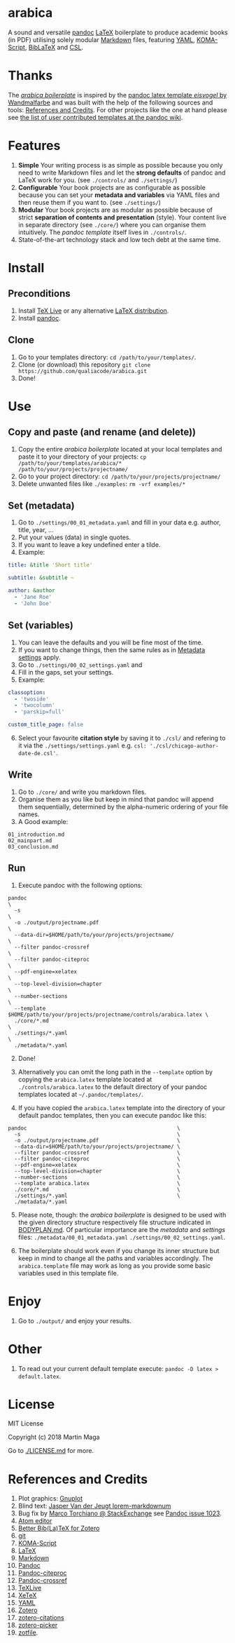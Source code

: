 # arabica
A sound and versatile [pandoc](http://pandoc.org/) [LaTeX](https://www.latex-project.org/) boilerplate to produce academic books (in PDF) utilising solely modular [Markdown](https://daringfireball.net/projects/markdown/) files, featuring
[YAML](http://yaml.org/), [KOMA-Script](https://ctan.org/pkg/koma-script?lang=en), [BibLaTeX](https://ctan.org/pkg/biblatex?lang=en) and
[CSL](http://citationstyles.org/).

# Thanks
The [*arabica boilerplate*](https://github.com/qualiacode/arabica) is inspired by the [pandoc latex template *eisvogel* by Wandmalfarbe](https://github.com/Wandmalfarbe/pandoc-latex-template) and was built with the help of the following sources and tools: [References and Credits](#references-and-credits).
For other projects like the one at hand please see [the list of user contributed templates at the pandoc wiki](https://github.com/jgm/pandoc/wiki/User-contributed-templates).

# Features
1. **Simple** Your writing process is as simple as possible because you only need to write Markdown files and let the **strong defaults** of pandoc and LaTeX work for you. (see `./controls/` and `./settings/`)
2. **Configurable** Your book projects are as configurable as possible because you can set your **metadata and variables** via YAML files and then reuse them if you want to. (see `./settings/`)
3. **Modular** Your book projects are as modular as possible because of strict **separation of contents and presentation** (style).
Your content live in separate directory (see `./core/`) where you can organise them intuitively.
The *pandoc template* itself lives in `./controls/`.
4. State-of-the-art technology stack and low tech debt at the same time.

# Install
## Preconditions
1. Install [TeX Live](https://www.tug.org/texlive/) or any alternative [LaTeX distribution](https://www.latex-project.org/get/).
2. Install [pandoc](https://pandoc.org/).

## Clone
1. Go to your templates directory: `cd /path/to/your/templates/`.
2. Clone (or download) this repository
`git clone https://github.com/qualiacode/arabica.git`
3. Done!

# Use
## Copy and paste (and rename (and delete))
1. Copy the entire *arabica boilerplate* located at your local templates and paste it to your directory of your projects:
`cp /path/to/your/templates/arabica/* /path/to/your/projects/projectname/`
2. Go to your project directory:
`cd /path/to/your/projects/projectname/`
3. Delete unwanted files like `./examples`:
`rm -vrf examples/*`

## Set (metadata)
1. Go to `./settings/00_01_metadata.yaml` and fill in your data e.g. author, title, year, …
2. Put your values (data) in single quotes.
3. If you want to leave a key undefined enter a tilde.
3. Example:

```yaml
title: &title 'Short title'

subtitle: &subtitle ~

author: &author
  - 'Jane Roe'
  - 'John Doe'
```

## Set (variables)
1. You can leave the defaults and you will be fine most of the time.
2. If you want to change things, then the same rules as in [Metadata settings](#metadata-settings) apply.
3. Go to `./settings/00_02_settings.yaml` and
4. Fill in the gaps, set your settings.
5. Example:

```yaml
classoption:
  - 'twoside'
  - 'twocolumn'
  - 'parskip=full'

custom_title_page: false
```

6. Select your favourite **citation style** by saving it to
`./csl/` and refering to it via the `./settings/settings.yaml` e.g.
`csl: './csl/chicago-author-date-de.csl'`.

## Write
1. Go to `./core/` and write you markdown files.
2. Organise them as you like but keep in mind that pandoc will append them sequentially, determined by the alpha-numeric ordering of your file names.
3. A Good example:

```
01_introduction.md
02_mainpart.md
03_conclusion.md
```

## Run
1. Execute pandoc with the following options:

```shell
pandoc                                                                      \
  -s                                                                        \
  -o ./output/projectname.pdf                                               \
  --data-dir=$HOME/path/to/your/projects/projectname/                       \
  --filter pandoc-crossref                                                  \
  --filter pandoc-citeproc                                                  \
  --pdf-engine=xelatex                                                      \
  --top-level-division=chapter                                              \
  --number-sections                                                         \
  --template $HOME/path/to/your/projects/projectname/controls/arabica.latex \
  ./core/*.md                                                               \
  ./settings/*.yaml                                                         \
  ./metadata/*.yaml
```

2. Done!

3. Alternatively you can omit the long path in the `--template` option by copying the `arabica.latex` template located at `./controls/arabica.latex` to the default directory of your pandoc templates located at `~/.pandoc/templates/`.

4. If you have copied the `arabica.latex` template into the directory of your default pandoc templates, then you can execute pandoc like this:


```shell
pandoc                                                \
  -s                                                  \
  -o ./output/projectname.pdf                         \
  --data-dir=$HOME/path/to/your/projects/projectname/ \
  --filter pandoc-crossref                            \
  --filter pandoc-citeproc                            \
  --pdf-engine=xelatex                                \
  --top-level-division=chapter                        \
  --number-sections                                   \
  --template arabica.latex                            \
  ./core/*.md                                         \
  ./settings/*.yaml                                   \
  ./metadata/*.yaml
```

5. Please note, though: the *arabica boilerplate* is designed to be used with the given directory structure respectively file structure indicated in [BODYPLAN.md](./BODYPLAN.md).
Of particular importance are the *metadata* and *settings* files: `./metadata/00_01_metadata.yaml` `./settings/00_02_settings.yaml`.

6. The boilerplate should work even if you change its inner structure but keep in mind to change all the paths and variables accordingly.
The `arabica.template` file may work as long as you provide some basic variables used in this template file.

# Enjoy
1. Go to `./output/` and enjoy your results.

# Other
1. To read out your current default template execute:
`pandoc -D latex > default.latex`.

# License
MIT License

Copyright (c) 2018 Martin Maga

Go to [./LICENSE.md](./LICENSE.md) for more.

# References and Credits
1. Plot graphics: [Gnuplot](http://gnuplot.sourceforge.net/demo_5.0/hidden2.html)
2. Blind text: [Jasper Van der Jeugt lorem-markdownum](https://github.com/jaspervdj/lorem-markdownum)
3. Bug fix by [Marco Torchiano \@ StackExchange](https://tex.stackexchange.com/questions/161431/how-to-solve-longtable-is-not-in-1-column-mode-error?utm_medium=organic&utm_source=google_rich_qa&utm_campaign=google_rich_qa) see [Pandoc issue 1023](https://github.com/jgm/pandoc/issues/1023).
4. [Atom editor](https://atom.io/)
5. [Better Bib(La)TeX for Zotero](https://retorque.re/zotero-better-bibtex/)
6. [git](https://git-scm.com/)
7. [KOMA-Script](https://ctan.org/pkg/koma-script?lang=en)
8. [LaTeX](https://www.latex-project.org/)
9. [Markdown](https://daringfireball.net/projects/markdown/)
10. [Pandoc](http://pandoc.org/)
11. [Pandoc-citeproc](https://github.com/jgm/pandoc-citeproc)
12. [Pandoc-crossref](https://github.com/lierdakil/pandoc-crossref)
13. [TeXLive](https://www.tug.org/texlive/)
14. [XeTeX](http://xetex.sourceforge.net/)
15. [YAML](http://yaml.org/)
16. [Zotero](https://www.zotero.org/)
17. [zotero-citations](https://github.com/retorquere/zotero-citations)
18. [zotero-picker](https://github.com/oztalha/zotero-picker/)
19. [zotfile](https://github.com/jlegewie/zotfile).
